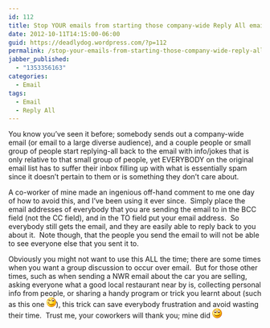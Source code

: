 ```yaml
---
id: 112
title: Stop YOUR emails from starting those company-wide Reply All email threads
date: 2012-10-11T14:15:00-06:00
guid: https://deadlydog.wordpress.com/?p=112
permalink: /stop-your-emails-from-starting-those-company-wide-reply-all-email-threads/
jabber_published:
  - "1353356163"
categories:
  - Email
tags:
  - Email
  - Reply All
---
```

You know you’ve seen it before; somebody sends out a company-wide email (or email to a large diverse audience), and a couple people or small group of people start replying-all back to the email with info/jokes that is only relative to that small group of people, yet EVERYBODY on the original email list has to suffer their inbox filling up with what is essentially spam since it doesn’t pertain to them or is something they don’t care about.

A co-worker of mine made an ingenious off-hand comment to me one day of how to avoid this, and I’ve been using it ever since.&#160; Simply place the email addresses of everybody that you are sending the email to in the BCC field (not the CC field), and in the TO field put your email address.&#160; So everybody still gets the email, and they are easily able to reply back to you about it.&#160; Note though, that the people you send the email to will not be able to see everyone else that you sent it to.

Obviously you might not want to use this ALL the time; there are some times when you want a group discussion to occur over email.&#160; But for those other times, such as when sending a NWR email about the car you are selling, asking everyone what a good local restaurant near by is, collecting personal info from people, or sharing a handy program or trick you learnt about (such as this one <img class="wlEmoticon wlEmoticon-winkingsmile" style="border-style:none;" alt="Winking smile" src="/assets/Posts/2012/11/wlemoticon-winkingsmile.png" />), this trick can save everybody frustration and avoid wasting their time.&#160; Trust me, your coworkers will thank you; mine did <img class="wlEmoticon wlEmoticon-smile" style="border-style:none;" alt="Smile" src="/assets/Posts/2012/11/wlemoticon-smile1.png" />
